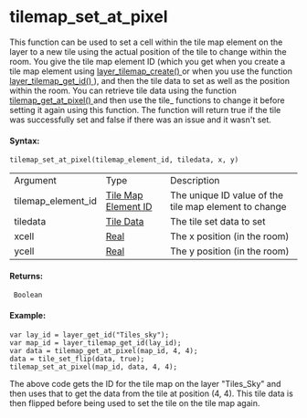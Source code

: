# tilemap_set_at_pixel

This function can be used to set a cell within the tile map element on
the layer to a new tile using the actual position of the tile to change
within the room. You give the tile map element ID (which you get when
you create a tile map element using [ layer_tilemap_create()
](layer_tilemap_create) or when you use the function [
layer_tilemap_get_id() ](layer_tilemap_get_id) ), and then the tile
data to set as well as the position within the room. You can retrieve
tile data using the function [ tilemap_get_at_pixel()
](tilemap_get_at_pixel) and then use the tile\_ functions to change
it before setting it again using this function. The function will return
true if the tile was successfully set and false if there was an issue
and it wasn't set.

#### Syntax:

``` gml
tilemap_set_at_pixel(tilemap_element_id, tiledata, x, y)
```

|                    |                                                                                                                                             |                                                       |
|--------------------|---------------------------------------------------------------------------------------------------------------------------------------------|-------------------------------------------------------|
| Argument           | Type                                                                                                                                        | Description                                           |
| tilemap_element_id |  [Tile Map Element ID](../../../../../../GameMaker_Language/GML_Reference/Asset_Management/Rooms/Tile_Map_Layers/layer_tilemap_get_id)  | The unique ID value of the tile map element to change |
| tiledata           |  [Tile Data](../../../../../../GameMaker_Language/GML_Reference/Asset_Management/Rooms/Tile_Map_Layers/tilemap_get)                     | The tile set data to set                              |
| xcell              |  [Real](../../../../../../GameMaker_Language/GML_Overview/Data_Types)                                                                   | The x position (in the room)                          |
| ycell              |  [Real](../../../../../../GameMaker_Language/GML_Overview/Data_Types)                                                                   | The y position (in the room)                          |

#### Returns:

``` gml
 Boolean
```

#### Example:

``` gml
var lay_id = layer_get_id("Tiles_sky");
var map_id = layer_tilemap_get_id(lay_id);
var data = tilemap_get_at_pixel(map_id, 4, 4);
data = tile_set_flip(data, true);
tilemap_set_at_pixel(map_id, data, 4, 4);
```

The above code gets the ID for the tile map on the layer "Tiles_Sky" and
then uses that to get the data from the tile at position (4, 4). This
tile data is then flipped before being used to set the tile on the tile
map again.
